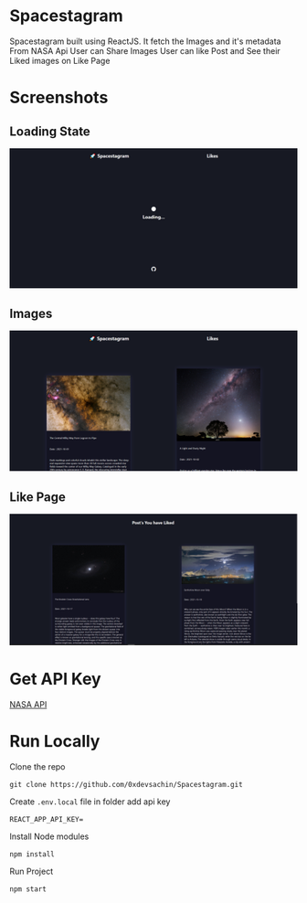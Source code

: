 # Spacestagram

Spacestagram built using ReactJS. It fetch the Images and it's metadata From NASA Api
User can Share Images
User can like Post and See their Liked images on Like Page

# Screenshots

## Loading State
<img src="./img/loading.png" />

## Images 
<img src="./img/images.png" />

## Like Page

<img src="./img/like.png" />

# Get API Key

[NASA API](https://api.nasa.gov)


# Run Locally
Clone the repo
```shell
git clone https://github.com/0xdevsachin/Spacestagram.git
```
Create `.env.local` file in folder add api key
```shell
REACT_APP_API_KEY=
```
Install Node modules 
```
npm install
```
Run Project
```shell
npm start

```


















